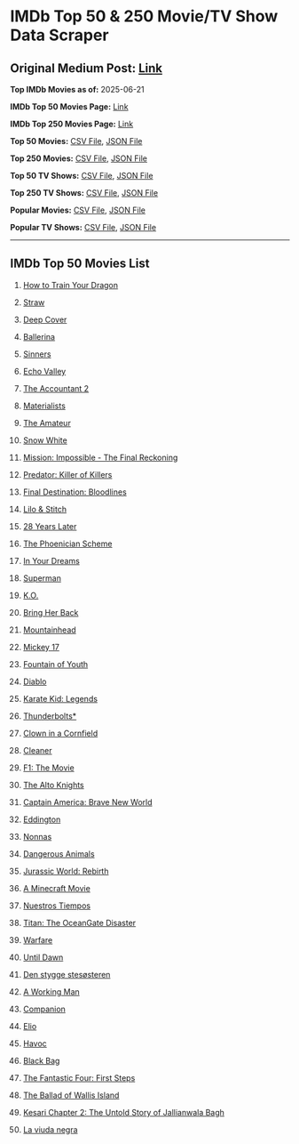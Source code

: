 # IMDb Top 50 & 250 Movie/TV Show Data Scraper

## Original Medium Post: [Link](https://medium.com/@nishantsahoo/which-movie-should-i-watch-5c83a3c0f5b1)

**Top IMDb Movies as of:** 2025-06-21

**IMDb Top 50 Movies Page:** [Link](https://www.imdb.com/search/title/?title_type=feature&release_date=2025-01-01,2025-12-31)

**IMDb Top 250 Movies Page:** [Link](https://www.imdb.com/chart/top/)

**Top 50 Movies:** [CSV File](/data/top50/movies.csv), [JSON File](/data/top50/movies.json)

**Top 250 Movies:** [CSV File](/data/top250/movies.csv), [JSON File](/data/top250/movies.json)

**Top 50 TV Shows:** [CSV File](/data/top50/shows.csv), [JSON File](/data/top50/shows.json)

**Top 250 TV Shows:** [CSV File](/data/top250/shows.csv), [JSON File](/data/top250/shows.json)

**Popular Movies:** [CSV File](/data/popular/movies.csv), [JSON File](/data/popular/movies.json)

**Popular TV Shows:** [CSV File](/data/popular/shows.csv), [JSON File](/data/popular/shows.json)

---

## IMDb Top 50 Movies List

1. [How to Train Your Dragon](https://www.imdb.com/title/tt26743210/)

2. [Straw](https://www.imdb.com/title/tt32550101/)

3. [Deep Cover](https://www.imdb.com/title/tt31121295/)

4. [Ballerina](https://www.imdb.com/title/tt7181546/)

5. [Sinners](https://www.imdb.com/title/tt31193180/)

6. [Echo Valley](https://www.imdb.com/title/tt27052633/)

7. [The Accountant 2](https://www.imdb.com/title/tt7068946/)

8. [Materialists](https://www.imdb.com/title/tt30253473/)

9. [The Amateur](https://www.imdb.com/title/tt0899043/)

10. [Snow White](https://www.imdb.com/title/tt6208148/)

11. [Mission: Impossible - The Final Reckoning](https://www.imdb.com/title/tt9603208/)

12. [Predator: Killer of Killers](https://www.imdb.com/title/tt36463894/)

13. [Final Destination: Bloodlines](https://www.imdb.com/title/tt9619824/)

14. [Lilo & Stitch](https://www.imdb.com/title/tt11655566/)

15. [28 Years Later](https://www.imdb.com/title/tt10548174/)

16. [The Phoenician Scheme](https://www.imdb.com/title/tt30840798/)

17. [In Your Dreams](https://www.imdb.com/title/tt27604215/)

18. [Superman](https://www.imdb.com/title/tt5950044/)

19. [K.O.](https://www.imdb.com/title/tt36240772/)

20. [Bring Her Back](https://www.imdb.com/title/tt32246771/)

21. [Mountainhead](https://www.imdb.com/title/tt35396529/)

22. [Mickey 17](https://www.imdb.com/title/tt12299608/)

23. [Fountain of Youth](https://www.imdb.com/title/tt27075958/)

24. [Diablo](https://www.imdb.com/title/tt27757546/)

25. [Karate Kid: Legends](https://www.imdb.com/title/tt1674782/)

26. [Thunderbolts\*](https://www.imdb.com/title/tt20969586/)

27. [Clown in a Cornfield](https://www.imdb.com/title/tt23060698/)

28. [Cleaner](https://www.imdb.com/title/tt27812086/)

29. [F1: The Movie](https://www.imdb.com/title/tt16311594/)

30. [The Alto Knights](https://www.imdb.com/title/tt21815562/)

31. [Captain America: Brave New World](https://www.imdb.com/title/tt14513804/)

32. [Eddington](https://www.imdb.com/title/tt31176520/)

33. [Nonnas](https://www.imdb.com/title/tt28309594/)

34. [Dangerous Animals](https://www.imdb.com/title/tt32299316/)

35. [Jurassic World: Rebirth](https://www.imdb.com/title/tt31036941/)

36. [A Minecraft Movie](https://www.imdb.com/title/tt3566834/)

37. [Nuestros Tiempos](https://www.imdb.com/title/tt35630700/)

38. [Titan: The OceanGate Disaster](https://www.imdb.com/title/tt35628853/)

39. [Warfare](https://www.imdb.com/title/tt31434639/)

40. [Until Dawn](https://www.imdb.com/title/tt30955489/)

41. [Den stygge stesøsteren](https://www.imdb.com/title/tt29344903/)

42. [A Working Man](https://www.imdb.com/title/tt9150192/)

43. [Companion](https://www.imdb.com/title/tt26584495/)

44. [Elio](https://www.imdb.com/title/tt4900148/)

45. [Havoc](https://www.imdb.com/title/tt14123284/)

46. [Black Bag](https://www.imdb.com/title/tt30988739/)

47. [The Fantastic Four: First Steps](https://www.imdb.com/title/tt10676052/)

48. [The Ballad of Wallis Island](https://www.imdb.com/title/tt27674982/)

49. [Kesari Chapter 2: The Untold Story of Jallianwala Bagh](https://www.imdb.com/title/tt3562110/)

50. [La viuda negra](https://www.imdb.com/title/tt33474172/)
